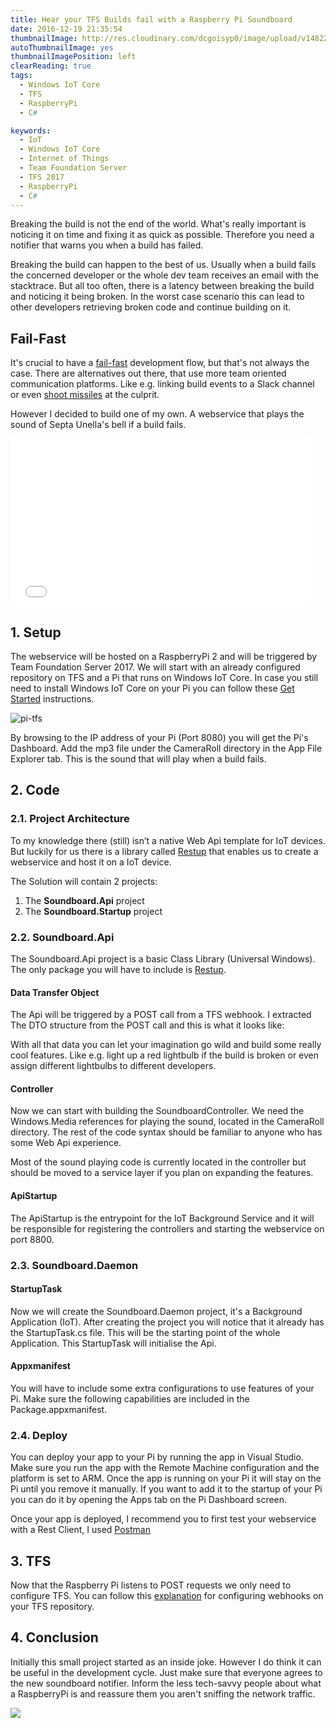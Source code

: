 ```yaml
---
title: Hear your TFS Builds fail with a Raspberry Pi Soundboard
date: 2016-12-19 21:35:54
thumbnailImage: http://res.cloudinary.com/dcgoisyp0/image/upload/v1482276781/pi-tfs-thumb.png
autoThumbnailImage: yes
thumbnailImagePosition: left
clearReading: true
tags:
  - Windows IoT Core
  - TFS
  - RaspberryPi
  - C#

keywords:
  - IoT
  - Windows IoT Core
  - Internet of Things
  - Team Foundation Server
  - TFS 2017
  - RaspberryPi
  - C#
---
```

Breaking the build is not the end of the world. What's really important is noticing it on time and fixing it as quick as possible. Therefore you need a notifier that warns you when a build has failed.
<!-- excerpt -->

Breaking the build can happen to the best of us. Usually when a build fails the concerned developer or the whole dev team receives an email with the stacktrace. But all too often, there is a latency between breaking the build and noticing it being broken. In the worst case scenario this can lead to other developers retrieving broken code and continue building on it.

## Fail-Fast
It's crucial to have a [fail-fast](https://en.wikipedia.org/wiki/Fail-fast) development flow, but that's not always the case. There are alternatives out there, that use more team oriented communication platforms. Like e.g. linking build events to a Slack channel or even [shoot missiles](https://github.com/codedance/Retaliation) at the culprit.

However I decided to build one of my own. A webservice that plays the sound of Septa Unella's bell if a build fails.
<br>
<iframe src="//giphy.com/embed/Ob7p7lDT99cd2" width="480" height="268" frameBorder="0" class="giphy-embed" allowFullScreen></iframe>

## 1. Setup
The webservice will be hosted on a RaspberryPi 2 and will be triggered by Team Foundation Server 2017. We will start with an already configured repository on TFS and a Pi that runs on Windows IoT Core. In case you still need to install Windows IoT Core on your Pi you can follow these [Get Started](https://developer.microsoft.com/en-us/windows/iot/GetStarted) instructions.  

![pi-tfs](http://res.cloudinary.com/dcgoisyp0/image/upload/b_rgb:fff,bo_0px_solid_rgb:000,c_scale,q_100,r_0,w_348/v1482185390/pi-tfs.png)

By browsing to the IP address of your Pi (Port 8080) you will get the Pi's Dashboard. Add the mp3 file under the CameraRoll directory in the App File Explorer tab. This is the sound that will play when a build fails.

## 2. Code
### 2.1. Project Architecture

To my knowledge there (still) isn’t a native Web Api template for IoT devices. But luckily for us there is a library called [Restup](https://github.com/tomkuijsten/restup) that enables us to create a webservice and host it on a IoT device.

The Solution will contain 2 projects:

1. The **Soundboard.Api** project
2. The **Soundboard.Startup** project

<script src="https://gist.github.com/talipovdaniyar/128a4556101207d12401f186125ea2a4.js"></script>

### 2.2. Soundboard.Api
The Soundboard.Api project is a basic Class Library (Universal Windows). The only package you will have to include is [Restup](https://www.nuget.org/packages/Restup/).

#### Data Transfer Object
The Api will be triggered by a POST call from a TFS webhook. I extracted The DTO structure from the POST call and this is what it looks like:
<br/>
<script src="https://gist.github.com/talipovdaniyar/958183939a53829b7ac7ffc356538269.js"></script>

With all that data you can let your imagination go wild and build some really cool features. Like e.g. light up a red lightbulb if the build is broken or even assign different lightbulbs to different developers.


#### Controller

Now we can start with building the SoundboardController. We need the Windows.Media references for playing the sound, located in the CameraRoll directory. The rest of the code syntax should be familiar to anyone who has some Web Api experience.
<br/>
<script src="https://gist.github.com/talipovdaniyar/0b09f8f1069f5a29b9cb0da8370ca85e.js"></script>

Most of the sound playing code is currently located in the controller but should be moved to a service layer if you plan on expanding the features.

#### ApiStartup

The ApiStartup is the entrypoint for the IoT Background Service and it will be responsible for registering the controllers and starting the webservice on port 8800.
<br/>
<script src="https://gist.github.com/talipovdaniyar/96f54ee1e769de3d3fd017083265f7ff.js"></script>

### 2.3. Soundboard.Daemon

#### StartupTask
Now we will create the Soundboard.Daemon project, it's a Background Application (IoT). After creating the project you will notice that it already has the StartupTask.cs file. This will be the starting point of the whole Application. This StartupTask will initialise the Api.
<br/>
<script src="https://gist.github.com/talipovdaniyar/dcac9c936126a7a4dc464a25d99a4ca8.js"></script>

#### Appxmanifest
You will have to include some extra configurations to use features of your Pi. Make sure the following capabilities are included in the Package.appxmanifest.
<br/>
<script src="https://gist.github.com/talipovdaniyar/e5ee6d54ceac23dc3d68b5ca53b12dc8.js"></script>

### 2.4. Deploy

You can deploy your app to your Pi by running the app in Visual Studio. Make sure you run the app with the Remote Machine configuration and the platform is set to ARM. Once the app is running on your Pi it will stay on the Pi until you remove it manually. If you want to add it to the startup of your Pi you can do it by opening the Apps tab on the Pi Dashboard screen.

Once your app is deployed, I recommend you to first test your webservice with a Rest Client, I used [Postman](https://www.getpostman.com/)

## 3. TFS
Now that the Raspberry Pi listens to POST requests we only need to configure TFS. You can follow this [explanation](https://www.visualstudio.com/en-us/docs/integrate/get-started/service-hooks/services/webhooks) for configuring webhooks on your TFS repository.

## 4. Conclusion
Initially this small project started as an inside joke. However I do think it can be useful in the development cycle. Just make sure that everyone agrees to the new soundboard notifier. Inform the less tech-savvy people about what a RaspberryPi is and reassure them you aren't sniffing the network traffic.

[<img src="http://res.cloudinary.com/dcgoisyp0/image/upload/v1482595813/button_get-code_mtnyv7.png">](https://github.com/talipovdaniyar/PiSoundBoard)

